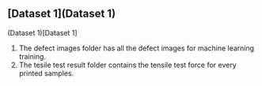 
## [Dataset 1](Dataset 1)

(Dataset 1)[Dataset 1]

1. The defect images folder has all the defect images for machine learning training.
2. The tesile test result folder contains the tensile test force for every printed samples. 





